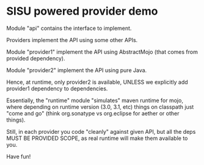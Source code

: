 SISU powered provider demo
==========================

Module "api" contains the interface to implement.

Providers implement the API using some other APIs.

Module "provider1" implement the API using AbstractMojo (that comes from provided dependency).

Module "provider2" implement the API using pure Java.

Hence, at runtime, only provider2 is available, UNLESS we explicitly add provider1 dependency to dependencies.

Essentially, the "runtime" module "simulates" maven runtime for mojo, where depending on runtime version (3.0, 3.1, etc) things on classpath just "come and go" (think org.sonatype vs org.eclipse for aether or other things).

Still, in each provider you code "cleanly" against given API, but all the deps MUST BE PROVIDED SCOPE, as real runtime will make them available to you.

Have fun!

